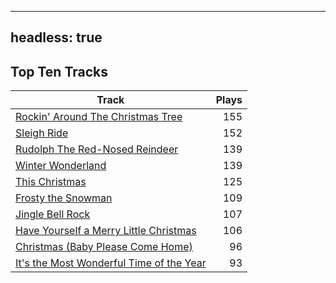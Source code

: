 
---
headless: true
---

## Top Ten Tracks

| Track | Plays |
| --- |  ---: |
|[Rockin' Around The Christmas Tree](/songs/rockin-around-the-christmas-tree)| 155|
|[Sleigh Ride](/songs/sleigh-ride)| 152|
|[Rudolph The Red-Nosed Reindeer](/songs/rudolph-the-red-nosed-reindeer)| 139|
|[Winter Wonderland](/songs/winter-wonderland)| 139|
|[This Christmas](/songs/this-christmas)| 125|
|[Frosty the Snowman](/songs/frosty-the-snowman)| 109|
|[Jingle Bell Rock](/songs/jingle-bell-rock)| 107|
|[Have Yourself a Merry Little Christmas](/songs/have-yourself-a-merry-little-christmas)| 106|
|[Christmas (Baby Please Come Home)](/songs/christmas-baby-please-come-home)| 96|
|[It's the Most Wonderful Time of the Year](/songs/its-the-most-wonderful-time-of-the-year)| 93|
